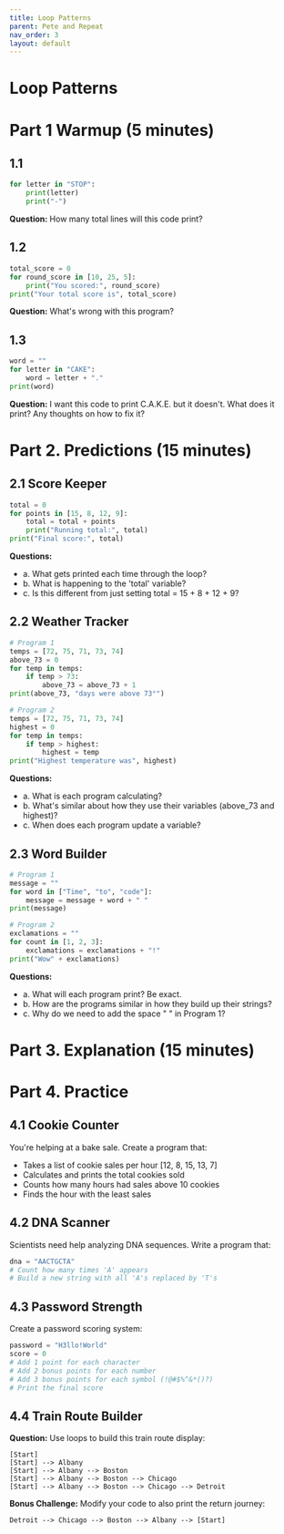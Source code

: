 ```yaml
---
title: Loop Patterns
parent: Pete and Repeat
nav_order: 3
layout: default
---
```


# Loop Patterns

# Part 1 Warmup (5 minutes)

## 1.1

```python
for letter in "STOP":
    print(letter)
    print("-")
```

**Question:** How many total lines will this code print?

## 1.2

```python
total_score = 0
for round_score in [10, 25, 5]:
    print("You scored:", round_score)
print("Your total score is", total_score)
```

**Question:** What's wrong with this program?

## 1.3

```python
word = ""
for letter in "CAKE":
    word = letter + "."
print(word)
```

**Question:** I want this code to print C.A.K.E. but it doesn't. What does it print? Any thoughts on how to fix it?

# Part 2. Predictions (15 minutes)

## 2.1 Score Keeper

```python
total = 0
for points in [15, 8, 12, 9]:
    total = total + points
    print("Running total:", total)
print("Final score:", total)
```

**Questions:**

- a. What gets printed each time through the loop?
- b. What is happening to the 'total' variable?
- c. Is this different from just setting total = 15 + 8 + 12 + 9?

## 2.2 Weather Tracker

```python
# Program 1
temps = [72, 75, 71, 73, 74]
above_73 = 0
for temp in temps:
    if temp > 73:
        above_73 = above_73 + 1
print(above_73, "days were above 73°")
```

```python
# Program 2
temps = [72, 75, 71, 73, 74]
highest = 0
for temp in temps:
    if temp > highest:
        highest = temp
print("Highest temperature was", highest)
```

**Questions:**

- a. What is each program calculating?
- b. What's similar about how they use their variables (above_73 and highest)?
- c. When does each program update a variable?

## 2.3 Word Builder

```python
# Program 1
message = ""
for word in ["Time", "to", "code"]:
    message = message + word + " "
print(message)
```

```python
# Program 2
exclamations = ""
for count in [1, 2, 3]:
    exclamations = exclamations + "!"
print("Wow" + exclamations)
```

**Questions:**

- a. What will each program print? Be exact.
- b. How are the programs similar in how they build up their strings?
- c. Why do we need to add the space " " in Program 1?

# Part 3. Explanation (15 minutes)

# Part 4. Practice

## 4.1 Cookie Counter

You're helping at a bake sale. Create a program that:

- Takes a list of cookie sales per hour [12, 8, 15, 13, 7]
- Calculates and prints the total cookies sold
- Counts how many hours had sales above 10 cookies
- Finds the hour with the least sales

## 4.2 DNA Scanner

Scientists need help analyzing DNA sequences. Write a program that:

```python
dna = "AACTGCTA"
# Count how many times 'A' appears
# Build a new string with all 'A's replaced by 'T's
```

## 4.3 Password Strength

Create a password scoring system:

```python
password = "H3llo!World"
score = 0
# Add 1 point for each character
# Add 2 bonus points for each number
# Add 3 bonus points for each symbol (!@#$%^&*()?)
# Print the final score
```

## 4.4 Train Route Builder

**Question:** Use loops to build this train route display:

```
[Start]
[Start] --> Albany
[Start] --> Albany --> Boston
[Start] --> Albany --> Boston --> Chicago
[Start] --> Albany --> Boston --> Chicago --> Detroit
```

**Bonus Challenge:** Modify your code to also print the return journey:

```
Detroit --> Chicago --> Boston --> Albany --> [Start]
```
